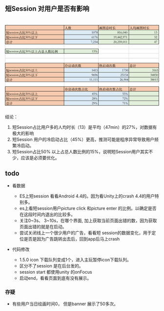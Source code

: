 ## 短Session 对用户是否有影响

# ![image](%E7%9F%ADSession144.assets/image.png)

结论： 

1. 短Session占比用户多的人均时长（13）是平均（47min）的27%，对数据有极大的影响
2. 短Session 用户的冷启动占比（45%）更高，推测可能是程序异常导致用户频繁冷启动。
3. 短Session占比50% 以上占总人数比例的15%，说明短Session用户其实不少，应该是必须要优化。

## todo

* 看数据
  * ES上短session 看看Android 4.4的。因为看Unity上的crash 4.4的用户特别多。
  * es上看短session用户picture click 和picture enter 的比例。以确定是否在这段时间内退出的比较多。
  * 关注0~3s、 3~10s，在哪个界面,  加上获取当前页面出错的数，因为获取页面出错的就是在启动。
  * 尝试关闭线上一个很少用户的广告，看看短 session的数据变化，用于定位是否是因为广告跳转出去后，回到app后马上crash

* 代码修改
  * 1.5.0  icon 下载队列变成1个，进入主玩暂停icon下载队列。
  * 区分不了session 是在后台发的。
  * session start 都使用unity 的onFocus
  * 启动end，看看页面到底有没有展示。

### 存疑

* 有些用户当日绘画时间0， 但是banner 展示了50多次。
